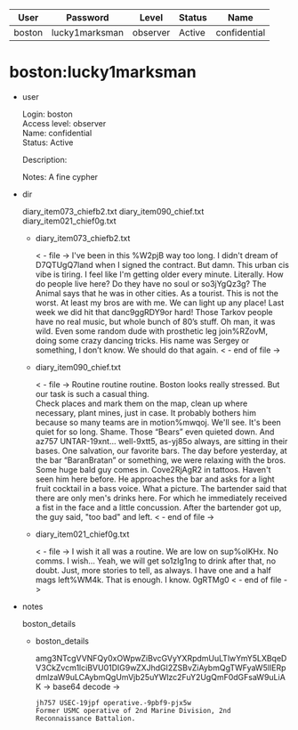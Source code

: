 | User         | Password                          | Level    | Status     | Name          |  
|--------------|-----------------------------------|----------|------------|---------------|  
| boston       | lucky1marksman                    | observer | Active     | confidential  | 

# boston:lucky1marksman

* user
  
  	Login: boston  
  	Access level: observer  
  	Name: confidential  
  	Status: Active  
	  
    Description:  
  	
    Notes: A fine cypher
    

* dir

  diary_item073_chiefb2.txt
  diary_item090_chief.txt
  diary_item021_chief0g.txt

  * diary_item073_chiefb2.txt
    
    < - file -> 
    I've been in this %W2pjB way too long. 
    I didn't dream of D7QTUgQ7land when I signed the contract. But damn. This urban cis vibe is tiring. I feel like I'm getting older every minute. Literally. How do people live here? Do they have no soul or so3jYgQz3g? 
    The Animal says that he was in other cities. As a tourist. This is not the worst. 
    At least my bros are with me. We can light up any place! 
    Last week we did hit that danc9ggRDY9or hard! Those Tarkov people have no real music, but whole bunch of 80’s stuff. Oh man, it was wild. 
    Even some random dude with prosthetic leg join%RZovM, doing some crazy dancing tricks. His name was Sergey or something, I don’t know. We should do that again. 
    < - end of file -> 

  * diary_item090_chief.txt

    < - file -> 
    Routine routine routine. 
    Boston looks really stressed. But our task is such a casual thing.  
    Check places and mark them on the map, clean up where necessary, plant mines, just in case. It probably bothers him because so many teams are in motion%mwqoj. 
    We'll see. It's been quiet for so long. Shame. Those “Bears” even quieted down. And az757 UNTAR-19xnt... well-9xtt5, as-yj85o always, are sitting in their bases. 
    One salvation, our favorite bars. The day before yesterday, at the bar “BaranBratan” or something, we were relaxing with the bros. Some huge bald guy comes in. Cove2RjAgR2 in tattoos. Haven't seen him here before. He approaches the bar and asks for a light fruit cocktail in a bass voice. What a picture. The bartender said that there are only men's drinks here. For which he immediately received a fist in the face and a little concussion. After the bartender got up, the guy said, "too bad" and left. 
    < - end of file -> 

  * diary_item021_chief0g.txt

    < - file -> 
    I wish it all was a routine. We are low on sup%olKHx. No comms. I wish… 
    Yeah, we will get so1zIg1ng to drink after that, no doubt. Just, more stories to tell, as always. 
    I have one and a half mags left%WM4k. That is enough. I know. 0gRTMg0 
    < - end of file -> 

* notes

  boston_details

  * boston_details

    amg3NTcgVVNFQy0xOWpwZiBvcGVyYXRpdmUuLTlwYmY5LXBqeDV3CkZvcm1lciBVU01DIG9wZXJhdGl2ZSBvZiAybmQgTWFyaW5lIERpdmlzaW9uLCAybmQgUmVjb25uYWlzc2FuY2UgQmF0dGFsaW9uLiAK
    -> base64 decode ->
    ```
    jh757 USEC-19jpf operative.-9pbf9-pjx5w
    Former USMC operative of 2nd Marine Division, 2nd Reconnaissance Battalion. 
    ```
